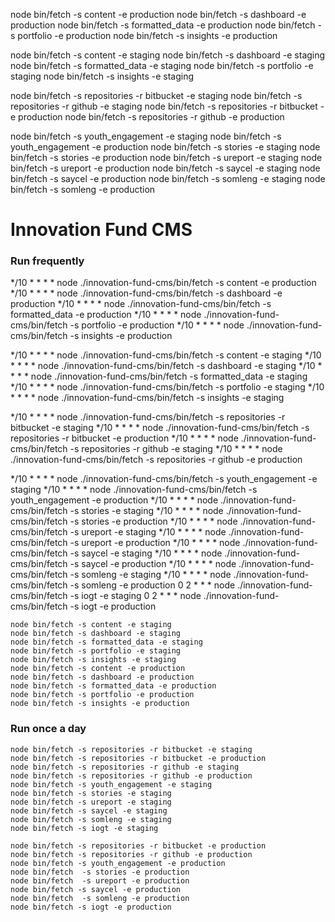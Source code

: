 node bin/fetch -s content -e production
node bin/fetch -s dashboard -e production
node bin/fetch -s formatted_data -e production
node bin/fetch -s portfolio -e production
node bin/fetch -s insights -e production

node bin/fetch -s content -e staging
node bin/fetch -s dashboard -e staging
node bin/fetch -s formatted_data -e staging
node bin/fetch -s portfolio -e staging
node bin/fetch -s insights -e staging

node bin/fetch -s repositories -r bitbucket -e staging
node bin/fetch -s repositories -r github -e staging
node bin/fetch -s repositories -r bitbucket -e production
node bin/fetch -s repositories -r github -e production

node bin/fetch -s youth_engagement -e staging
node bin/fetch -s youth_engagement -e production
node bin/fetch -s stories -e staging
node bin/fetch -s stories -e production
node bin/fetch -s ureport -e staging
node bin/fetch -s ureport -e production
node bin/fetch -s saycel -e staging
node bin/fetch -s saycel -e production
node bin/fetch -s somleng -e staging
node bin/fetch -s somleng -e production
# Innovation Fund CMS

### Run frequently

*/10 * * * * node ./innovation-fund-cms/bin/fetch -s content -e production
*/10 * * * * node ./innovation-fund-cms/bin/fetch -s dashboard -e production
*/10 * * * * node ./innovation-fund-cms/bin/fetch -s formatted_data -e production
*/10 * * * * node ./innovation-fund-cms/bin/fetch -s portfolio -e production
*/10 * * * * node ./innovation-fund-cms/bin/fetch -s insights -e production

*/10 * * * * node ./innovation-fund-cms/bin/fetch -s content -e staging
*/10 * * * * node ./innovation-fund-cms/bin/fetch -s dashboard -e staging
*/10 * * * * node ./innovation-fund-cms/bin/fetch -s formatted_data -e staging
*/10 * * * * node ./innovation-fund-cms/bin/fetch -s portfolio -e staging
*/10 * * * * node ./innovation-fund-cms/bin/fetch -s insights -e staging

*/10 * * * * node ./innovation-fund-cms/bin/fetch -s repositories -r bitbucket -e staging
*/10 * * * * node ./innovation-fund-cms/bin/fetch -s repositories -r bitbucket -e production
*/10 * * * * node ./innovation-fund-cms/bin/fetch -s repositories -r github -e staging
*/10 * * * * node ./innovation-fund-cms/bin/fetch -s repositories -r github -e production

*/10 * * * * node ./innovation-fund-cms/bin/fetch -s youth_engagement -e staging
*/10 * * * * node ./innovation-fund-cms/bin/fetch -s youth_engagement -e production
*/10 * * * * node ./innovation-fund-cms/bin/fetch -s stories -e staging
*/10 * * * * node ./innovation-fund-cms/bin/fetch -s stories -e production
*/10 * * * * node ./innovation-fund-cms/bin/fetch -s ureport -e staging
*/10 * * * * node ./innovation-fund-cms/bin/fetch -s ureport -e production
*/10 * * * * node ./innovation-fund-cms/bin/fetch -s saycel -e staging
*/10 * * * * node ./innovation-fund-cms/bin/fetch -s saycel -e production
*/10 * * * * node ./innovation-fund-cms/bin/fetch -s somleng -e staging
*/10 * * * * node ./innovation-fund-cms/bin/fetch -s somleng -e production
0 2 * * * node ./innovation-fund-cms/bin/fetch -s iogt -e staging
0 2 * * * node ./innovation-fund-cms/bin/fetch -s iogt -e production



    node bin/fetch -s content -e staging
    node bin/fetch -s dashboard -e staging
    node bin/fetch -s formatted_data -e staging
    node bin/fetch -s portfolio -e staging
    node bin/fetch -s insights -e staging
    node bin/fetch -s content -e production
    node bin/fetch -s dashboard -e production
    node bin/fetch -s formatted_data -e production
    node bin/fetch -s portfolio -e production
    node bin/fetch -s insights -e production




### Run once a day
    node bin/fetch -s repositories -r bitbucket -e staging
    node bin/fetch -s repositories -r bitbucket -e production
    node bin/fetch -s repositories -r github -e staging
    node bin/fetch -s repositories -r github -e production
    node bin/fetch -s youth_engagement -e staging
    node bin/fetch -s stories -e staging
    node bin/fetch -s ureport -e staging
    node bin/fetch -s saycel -e staging
    node bin/fetch -s somleng -e staging
    node bin/fetch -s iogt -e staging

    node bin/fetch -s repositories -r bitbucket -e production
    node bin/fetch -s repositories -r github -e production
    node bin/fetch -s youth_engagement -e production
    node bin/fetch  -s stories -e production
    node bin/fetch  -s ureport -e production
    node bin/fetch -s saycel -e production
    node bin/fetch  -s somleng -e production
    node bin/fetch -s iogt -e production

